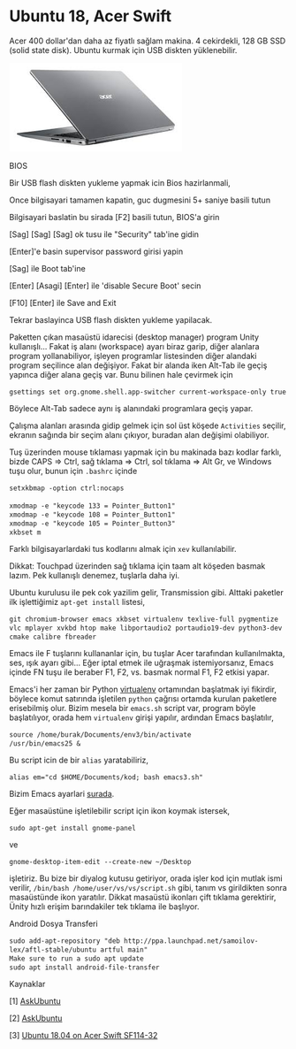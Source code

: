 # Ubuntu 18, Acer Swift

Acer 400 dollar'dan daha az fiyatlı sağlam makina. 4 cekirdekli, 128
GB SSD (solid state disk). Ubuntu kurmak için USB diskten
yüklenebilir.

![](acerswift.jpg)

BIOS

Bir USB flash diskten yukleme yapmak icin Bios hazirlanmali,

Once bilgisayari tamamen kapatin, guc dugmesini 5+ saniye basili tutun

Bilgisayari baslatin bu sirada [F2] basili tutun, BIOS'a girin

[Sag] [Sag] [Sag] ok tusu ile "Security" tab'ine gidin

[Enter]'e basin supervisor password girisi yapin

[Sag] ile Boot tab'ine

[Enter] [Asagi] [Enter] ile 'disable Secure Boot' secin

[F10] [Enter] ile Save and Exit

Tekrar baslayinca USB flash diskten yukleme yapilacak.

Paketten çıkan masaüstü idarecisi (desktop manager) program Unity
kullanışlı... Fakat iş alanı (workspace) ayarı biraz garip, diğer
alanlara program yollanabiliyor, işleyen programlar listesinden diğer
alandaki program seçilince alan değişiyor. Fakat bir alanda iken
Alt-Tab ile geçiş yapınca diğer alana geçiş var. Bunu bilinen hale
çevirmek için

```
gsettings set org.gnome.shell.app-switcher current-workspace-only true
```

Böylece Alt-Tab sadece aynı iş alanındaki programlara geçiş yapar.

Çalışma alanları arasında gidip gelmek için sol üst köşede
`Activities` seçilir, ekranın sağında bir seçim alanı çıkıyor, buradan
alan değişimi olabiliyor.

Tuş üzerinden mouse tıklaması yapmak için bu makinada bazı kodlar
farklı, bizde CAPS => Ctrl, sağ tıklama => Ctrl, sol tıklama => Alt
Gr, ve Windows tuşu olur, bunun için `.bashrc` içinde

```
setxkbmap -option ctrl:nocaps

xmodmap -e "keycode 133 = Pointer_Button1"
xmodmap -e "keycode 108 = Pointer_Button1"
xmodmap -e "keycode 105 = Pointer_Button3"
xkbset m
```

Farklı bilgisayarlardaki tus kodlarını almak için `xev` kullanılabilir.

Dikkat: Touchpad üzerinden sağ tıklama için taam alt köşeden basmak
lazım. Pek kullanışlı denemez, tuşlarla daha iyi.

Ubuntu kurulusu ile pek cok yazilim gelir, Transmission gibi. Alttaki
paketler ilk işlettiğimiz `apt-get install` listesi,


```
git chromium-browser emacs xkbset virtualenv texlive-full pygmentize
vlc mplayer xvkbd htop make libportaudio2 portaudio19-dev python3-dev
cmake calibre fbreader
```

Emacs ile F tuşlarını kullananlar için, bu tuşlar Acer tarafından
kullanılmakta, ses, ışık ayarı gibi... Eğer iptal etmek ile uğraşmak
istemiyorsanız, Emacs içinde FN tuşu ile beraber F1, F2, vs. basmak
normal F1, F2 etkisi yapar.

Emacs'i her zaman bir Python
[virtualenv](../../2018/08/virtualenv-python-izole-sanal-calsma.md)
ortamından başlatmak iyi fikirdir, böylece komut satırında işletilen
`python` çağrısı ortamda kurulan paketlere erisebilmiş olur. Bizim
mesela bir `emacs.sh` script var, program böyle başlatılıyor, orada
hem `virtualenv` girişi yapılır, ardından Emacs başlatılır,

```
source /home/burak/Documents/env3/bin/activate 
/usr/bin/emacs25 &
```

Bu script icin de bir `alias` yaratabiliriz,

```
alias em="cd $HOME/Documents/kod; bash emacs3.sh"
```

Bizim Emacs ayarlari [surada](https://github.com/burakbayramli/kod/tree/master/site-lisp).


Eğer masaüstüne işletilebilir script için ikon koymak istersek,

```
sudo apt-get install gnome-panel
```

ve

```
gnome-desktop-item-edit --create-new ~/Desktop
```

işletiriz. Bu bize bir diyalog kutusu getiriyor, orada işler kod için
mutlak ismi verilir, `/bin/bash /home/user/vs/vs/script.sh` gibi,
tanım vs girildikten sonra masaüstünde ikon yaratılır. Dikkat masaüstü
ikonları çift tıklama gerektirir, Ünity hızlı erişim barındakiler tek
tıklama ile başlıyor.

Android Dosya Transferi

```
sudo add-apt-repository "deb http://ppa.launchpad.net/samoilov-lex/aftl-stable/ubuntu artful main"
Make sure to run a sudo apt update 
sudo apt install android-file-transfer
```




Kaynaklar

[1] [AskUbuntu](https://askubuntu.com/questions/1092758/how-to-make-ubuntu-18-04-gnome-workspace-prohibit-alt-tab-to-windows-on-other)

[2] [AskUbuntu](https://askubuntu.com/questions/64222/how-can-i-create-launchers-on-my-desktop)

[3] [Ubuntu 18.04 on Acer Swift SF114-32](http://michaelb.org/ubuntu-18-04-on-acer-swift/)


